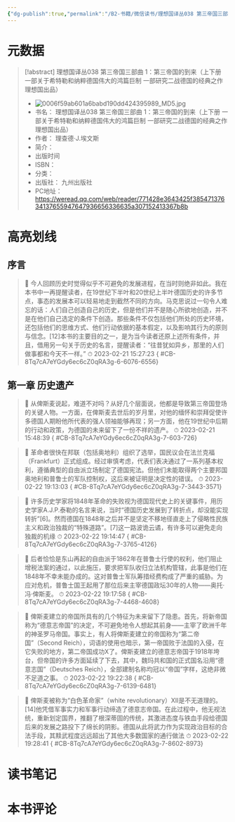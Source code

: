 ```yaml
---
{"dg-publish":true,"permalink":"/B2-书籍/微信读书/理想国译丛038 第三帝国三部曲 1：第三帝国的到来（上下册 一部关于希特勒和纳粹德国伟大的鸿篇巨制 一部研究二战德国的经典之作 理想国出品）/"}
---
```


# 元数据
> [!abstract] 理想国译丛038 第三帝国三部曲 1：第三帝国的到来（上下册 一部关于希特勒和纳粹德国伟大的鸿篇巨制 一部研究二战德国的经典之作 理想国出品）
> - ![0006f59ab601a6babd190dd424395989_MD5.jpg](/img/user/images/0006f59ab601a6babd190dd424395989_MD5.jpg)
> - 书名： 理想国译丛038 第三帝国三部曲 1：第三帝国的到来（上下册 一部关于希特勒和纳粹德国伟大的鸿篇巨制 一部研究二战德国的经典之作 理想国出品）
> - 作者： 理查德·J.埃文斯
> - 简介： 
> - 出版时间 
> - ISBN： 
> - 分类： 
> - 出版社： 九州出版社
> - PC地址：https://weread.qq.com/web/reader/771428e3643425f38547137634137655947647936656336635a307152413367b8b

# 高亮划线

## 序言

> 📌 今人回顾历史时觉得似乎不可避免的发展进程，在当时则绝非如此。我在本书中一再提醒读者，在19世纪下半叶和20世纪上半叶德国历史的许多节点，事态的发展本可以轻易地走到截然不同的方向。马克思说过一句令人难忘的话：人们自己创造自己的历史，但是他们并不是随心所欲地创造，并不是在他们自己选定的条件下创造。那些条件不仅包括他们所处的历史环境，还包括他们的思维方式、他们行动依据的基本假定，以及影响其行为的原则与信念。[12]本书的主要目的之一，是为当今读者还原上述所有条件，并且，借用另一句关于历史的名言，提醒读者：“往昔犹如异乡，那里的人们做事都和今天不一样。” 
> ⏱ 2023-02-21 15:27:23
{ #CB-8Tq7cA7eYGdy6ec6cZ0qRA3g-6-6076-6556}


## 第一章 历史遗产

> 📌 从俾斯麦说起，难道不对吗？从好几个层面说，他都是导致第三帝国登场的关键人物。一方面，在俾斯麦去世后的岁月里，对他的缅怀和崇拜促使许多德国人期盼他所代表的强人领袖能够再现；另一方面，他在19世纪中后期的行动和政策，为德国的未来留下了一份不祥的遗产。 
> ⏱ 2023-02-21 15:48:39
{ #CB-8Tq7cA7eYGdy6ec6cZ0qRA3g-7-603-726}


> 📌 革命者很快在邦联（包括奥地利）组织了选举，国民议会在法兰克福（Frankfurt）正式组成。经过审慎考虑，代表们表决通过了一系列基本权利，遵循典型的自由派立场制定了德国宪法。但他们未能取得两个主要邦国奥地利和普鲁士的军队控制权，这后来被证明是决定性的错误。 
> ⏱ 2023-02-22 19:13:03
{ #CB-8Tq7cA7eYGdy6ec6cZ0qRA3g-7-3443-3571}


> 📌 许多历史学家将1848年革命的失败视为德国现代史上的关键事件，用历史学家A.J.P.泰勒的名言来说，当时“德国历史发展到了转折点，却没能实现转折”[6]。然而德国在1848年之后并不是坚定不移地径直走上了侵略性民族主义和政治独裁的“特殊道路”。[7]这一路波诡云谲，有许多可以避免走向独裁的机缘 
> ⏱ 2023-02-22 19:14:47
{ #CB-8Tq7cA7eYGdy6ec6cZ0qRA3g-7-3765-4126}


> 📌 后者恰恰是东山再起的自由派于1862年在普鲁士行使的权利，他们阻止增税法案的通过，以此施压，要求把军队收归立法机构管辖，此事是他们在1848年不幸未能办成的。这对普鲁士军队筹措经费构成了严重的威胁。为应对危机，普鲁士国王起用了那位后来主宰德国政坛30年的人物——奥托·冯·俾斯麦。 
> ⏱ 2023-02-22 19:17:58
{ #CB-8Tq7cA7eYGdy6ec6cZ0qRA3g-7-4468-4608}


> 📌 俾斯麦建立的帝国所具有的几个特征为未来留下了隐患。首先，将新帝国称为“德意志帝国”的决定，不可避免地令人想起其前身——主宰了欧洲千年的神圣罗马帝国。事实上，有人将俾斯麦建立的帝国称为“第二帝国”（Second Reich），词语的使用也暗示，第一帝国败于法国的入侵，在它失败的地方，第二帝国成功Ⅹ了。俾斯麦建立的德意志帝国于1918年垮台，但帝国的许多方面延续了下去，其中，魏玛共和国的正式国名沿用“德意志国”（Deutsches Reich），全部建制名称均冠以“帝国”字样，这绝非微不足道之事。 
> ⏱ 2023-02-22 19:22:38
{ #CB-8Tq7cA7eYGdy6ec6cZ0qRA3g-7-6139-6481}


> 📌 俾斯麦被称为“白色革命家”（white revolutionary）Ⅻ是不无道理的。[14]他凭借军事实力和军事行动缔造了德意志帝国。在此过程中，他无视法统，重新划定国界，推翻了根深蒂固的传统，其激进态度与铁血手段给德国后来的发展之路投下了绵长的阴影。德国从此将武力作为实现政治目标的合法手段，其黩武程度远远超出了其他大多数国家的通行做法 
> ⏱ 2023-02-22 19:28:41
{ #CB-8Tq7cA7eYGdy6ec6cZ0qRA3g-7-8602-8973}


# 读书笔记

# 本书评论
